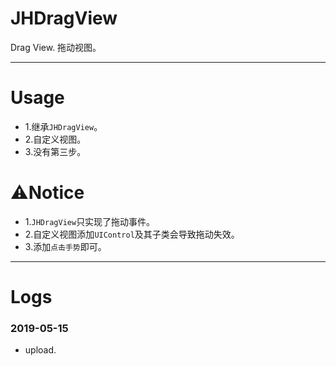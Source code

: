 # JHDragView
Drag View. 拖动视图。

---

# Usage
- 1.继承`JHDragView`。
- 2.自定义视图。
- 3.没有第三步。

# ⚠️Notice
- 1.`JHDragView`只实现了拖动事件。
- 2.自定义视图添加`UIControl`及其子类会导致拖动失效。
- 3.添加`点击手势`即可。

---

# Logs
### 2019-05-15
- upload.
